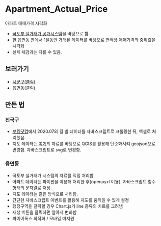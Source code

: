 # Apartment_Actual_Price
아파트 매매가격 시각화

- <a href="https://rt.molit.go.kr/">국토부 실거래가 공개시스템</a>을 바탕으로 함
- 한 읍면동 안에서 1달동안 거래된 데이터를 바탕으로 면적당 매매가격의 중위값을 시각화
- 실제 체감과는 다를 수 있음.


## 보러가기
- <a href="https://esctabcapslock.github.io/Apartment_Actual_Price/1(%EC%8B%9C%EA%B5%B0%EA%B5%AC).html">시군구(클릭)</a>
- <a href="https://esctabcapslock.github.io/Apartment_Actual_Price/2(%EC%9D%8D%EB%A9%B4%EB%8F%99).html"> 읍면동(클릭) </a>

## 만든 법
### 전국구
- <a href="http://buking.kr/">부킹닷컴</a>에서 2020.07의 월 별 데이터를 자바스크립트로 크롤링한 뒤, 엑셀로 처리했음.
- 지도 데이터는 <a href="http://www.gisdeveloper.co.kr/?p=2332">여기</a>의 자료를 바탕으로 QGIS를 활용해 단순화시켜 geojson으로 변경함. 자바스크립트로 svg로 변경함.

### 읍면동
- 국토부 실거래가 시스템의 자료를 직접 처리함
- 아파트 데이터는 파이썬을 이용해 처리한 후(openpyxl 이용), 자바스크립트 함수 형태의 문자열로 저장.
- 지도 데이터는 같은 방식으로 처리함.
- 간단한 자바스크립트 이벤트를 활용해 지도를 움직일 수 있게 설정
- 행정구역을 클릭할 경우 Chart.js가 line 종류의 차트를 그려냄
- 재생 버튼을 클릭하면 알아서 변화함
- 파이어폭스 최적화 / 모바일 미지원
